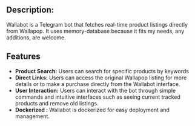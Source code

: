## Description:
Wallabot is a Telegram bot that fetches real-time product listings directly from Wallapop.
It uses memory-database because it fits my needs, any additions, are welcome. 


## Features
- **Product Search:** Users can search for specific products by keywords
- **Direct Links:** Users can access the original Wallapop listing for more details or to make a purchase directly from the Wallabot interface.
- **User Interaction:** Users can interact with the bot through simple commands and intuitive interfaces such as seeing current tracked products and remove old listings.
- **Dockerized :** Wallabot is dockerized for easy deployment and management.
